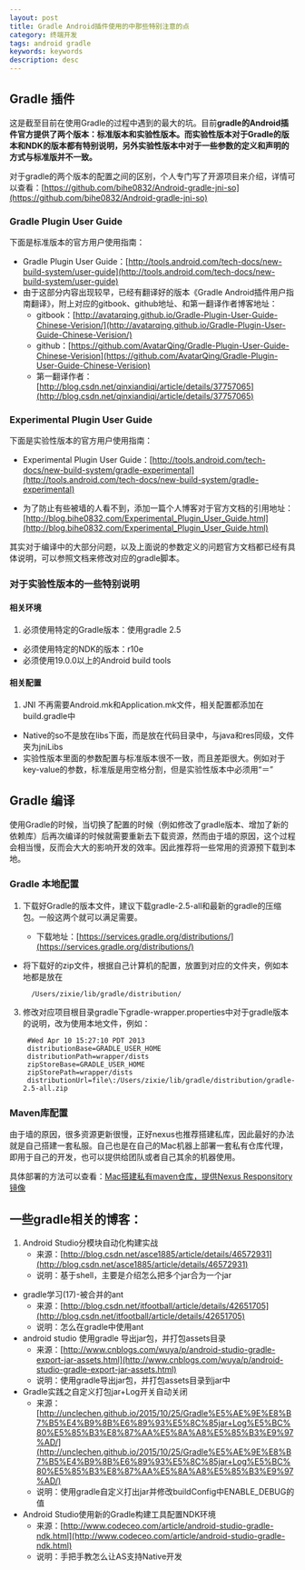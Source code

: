```yaml
---
layout: post
title: Gradle Android插件使用的中那些特别注意的点
category: 终端开发
tags: android gradle
keywords: keywords
description: desc
---
```


## Gradle 插件

这是截至目前在使用Gradle的过程中遇到的最大的坑。目前**gradle的Android插件官方提供了两个版本：标准版本和实验性版本。而实验性版本对于Gradle的版本和NDK的版本都有特别说明，另外实验性版本中对于一些参数的定义和声明的方式与标准版并不一致。**

对于gradle的两个版本的配置之间的区别，个人专门写了开源项目来介绍，详情可以查看：[https://github.com/bihe0832/Android-gradle-jni-so](https://github.com/bihe0832/Android-gradle-jni-so)

### Gradle Plugin User Guide

下面是标准版本的官方用户使用指南：

- Gradle Plugin User Guide：[http://tools.android.com/tech-docs/new-build-system/user-guide](http://tools.android.com/tech-docs/new-build-system/user-guide)
- 由于这部分内容出现较早，已经有翻译好的版本《Gradle Android插件用户指南翻译》，附上对应的gitbook、github地址、和第一翻译作者博客地址：
	- gitbook：[http://avatarqing.github.io/Gradle-Plugin-User-Guide-Chinese-Verision/](http://avatarqing.github.io/Gradle-Plugin-User-Guide-Chinese-Verision/) 
	- github：[https://github.com/AvatarQing/Gradle-Plugin-User-Guide-Chinese-Verision](https://github.com/AvatarQing/Gradle-Plugin-User-Guide-Chinese-Verision)
	- 第一翻译作者：[http://blog.csdn.net/qinxiandiqi/article/details/37757065](http://blog.csdn.net/qinxiandiqi/article/details/37757065)

### Experimental Plugin User Guide

下面是实验性版本的官方用户使用指南：

- Experimental Plugin User Guide：[http://tools.android.com/tech-docs/new-build-system/gradle-experimental](http://tools.android.com/tech-docs/new-build-system/gradle-experimental)

- 为了防止有些被墙的人看不到，添加一篇个人博客对于官方文档的引用地址：[http://blog.bihe0832.com/Experimental_Plugin_User_Guide.html](http://blog.bihe0832.com/Experimental_Plugin_User_Guide.html)

其实对于编译中的大部分问题，以及上面说的参数定义的问题官方文档都已经有具体说明，可以参照文档来修改对应的gradle脚本。

### 对于实验性版本的一些特别说明

#### 相关环境

1. 必须使用特定的Gradle版本：使用gradle 2.5
- 必须使用特定的NDK的版本：r10e
- 必须使用19.0.0以上的Android build tools

#### 相关配置

1. JNI 不再需要Android.mk和Application.mk文件，相关配置都添加在build.gradle中
- Native的so不是放在libs下面，而是放在代码目录中，与java和res同级，文件夹为jniLibs
- 实验性版本里面的参数配置与标准版本很不一致，而且差距很大。例如对于key-value的参数，标准版是用空格分割，但是实验性版本中必须用“＝”

## Gradle 编译

使用Gradle的时候，当切换了配置的时候（例如修改了gradle版本、增加了新的依赖库）后再次编译的时候就需要重新去下载资源，然而由于墙的原因，这个过程会相当慢，反而会大大的影响开发的效率。因此推荐将一些常用的资源预下载到本地。

### Gradle 本地配置

1. 下载好Gradle的版本文件，建议下载gradle-2.5-all和最新的gradle的压缩包。一般这两个就可以满足需要。

	- 下载地址：[https://services.gradle.org/distributions/](https://services.gradle.org/distributions/)
- 将下载好的zip文件，根据自己计算机的配置，放置到对应的文件夹，例如本地都是放在

		/Users/zixie/lib/gradle/distribution/
3. 修改对应项目根目录gradle下gradle-wrapper.properties中对于gradle版本的说明，改为使用本地文件，例如：

		#Wed Apr 10 15:27:10 PDT 2013
		distributionBase=GRADLE_USER_HOME
		distributionPath=wrapper/dists
		zipStoreBase=GRADLE_USER_HOME
		zipStorePath=wrapper/dists
		distributionUrl=file\:/Users/zixie/lib/gradle/distribution/gradle-2.5-all.zip

### Maven库配置

由于墙的原因，很多资源更新很慢，正好nexus也推荐搭建私库，因此最好的办法就是自己搭建一套私服。自己也是在自己的Mac机器上部署一套私有仓库代理，即用于自己的开发，也可以提供给团队或者自己其余的机器使用。

具体部署的方法可以查看：[Mac搭建私有maven仓库，提供Nexus Responsitory镜像](http://blog.bihe0832.com/private_maven.html)


## 一些gradle相关的博客：

1. Android Studio分模块自动化构建实战
	- 来源：[http://blog.csdn.net/asce1885/article/details/46572931](http://blog.csdn.net/asce1885/article/details/46572931)
	- 说明：基于shell，主要是介绍怎么把多个jar合为一个jar
- gradle学习(17)-被合并的ant
	- 来源：[http://blog.csdn.net/itfootball/article/details/42651705](http://blog.csdn.net/itfootball/article/details/42651705)
	- 说明：怎么在gradle中使用ant
- android studio 使用gradle 导出jar包，并打包assets目录
	- 来源：[http://www.cnblogs.com/wuya/p/android-studio-gradle-export-jar-assets.html](http://www.cnblogs.com/wuya/p/android-studio-gradle-export-jar-assets.html)
	- 说明：使用gradle导出jar包，并打包assets目录到jar中
- Gradle实践之自定义打包jar+Log开关自动关闭
	- 来源：[http://unclechen.github.io/2015/10/25/Gradle%E5%AE%9E%E8%B7%B5%E4%B9%8B%E6%89%93%E5%8C%85jar+Log%E5%BC%80%E5%85%B3%E8%87%AA%E5%8A%A8%E5%85%B3%E9%97%AD/](http://unclechen.github.io/2015/10/25/Gradle%E5%AE%9E%E8%B7%B5%E4%B9%8B%E6%89%93%E5%8C%85jar+Log%E5%BC%80%E5%85%B3%E8%87%AA%E5%8A%A8%E5%85%B3%E9%97%AD/)
	- 说明：使用gradle自定义打出jar并修改buildConfig中ENABLE_DEBUG的值
- Android Studio使用新的Gradle构建工具配置NDK环境
	- 来源：[http://www.codeceo.com/article/android-studio-gradle-ndk.html](http://www.codeceo.com/article/android-studio-gradle-ndk.html)
	- 说明：手把手教怎么让AS支持Native开发
